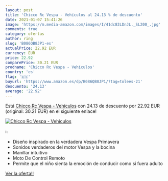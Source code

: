 ```yaml
---
layout: post
title: 'Chicco Rc Vespa - Vehículos al 24.13 % de descuento'
date: 2021-01-07 15:41:26
image: 'https://m.media-amazon.com/images/I/41dc83LDnJL._SL200_.jpg'
comments: true
category: ofertas
author: ring
slug: 'B086QB8JP1-es'
actualPrice: 22.92 EUR
currency: EUR
price: 22.92
comparePrice: 30.21 EUR
prodname: 'Chicco Rc Vespa - Vehículos'
country: 'es'
flag: '🇪🇸'
buyurl: 'https://www.amazon.es/dp/B086QB8JP1/?tag=tolees-21'
descuento: '24.13'
average: '22.92'
---
```


Está [Chicco Rc Vespa - Vehículos](https://www.amazon.es/dp/B086QB8JP1/?tag=tolees-21) con 24.13 de descuento por 22.92 EUR (original: 30.21 EUR) en el siguiente enlace!

[![Chicco Rc Vespa - Vehículos](https://m.media-amazon.com/images/I/41dc83LDnJL._SL200_.jpg)](https://www.amazon.es/dp/B086QB8JP1/?tag=tolees-21)

ℹ️:

- Diseño inspirado en la verdadera Vespa Primavera
- Sonidos verdaderos del motor Vespa y la bocina
- Manillar intuitivo
- Moto De Control Remoto
- Permite que el niño sienta la emoción de conducir como si fuera adulto

[Ver la oferta!!](https://www.amazon.es/dp/B086QB8JP1/?tag=tolees-21)
